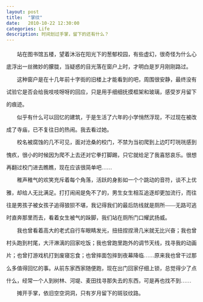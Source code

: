 ```yaml
---
layout: post
title:  "掌纹"
date:   2010-10-22 12:30:00
categories: Life
description: 时间划过手掌，留下的还有什么？
---
```


<div style="font-family:Microsoft YaHei;line-height:25pt;">
&emsp;&emsp;站在图书馆五楼，望着沐浴在阳光下的葱郁校园，有些虚幻，很奇怪为什么心底浮出一丝微妙的朦胧，当疑惑的目光落在窗户上时，才明白是岁月刚刚路过。<br/>
&emsp;&emsp;这种窗户是在十几年前十字街的旧楼上才能看到的吧，周围很安静，最终没有试验它是否会给我吱吱呀呀的回应，只是用手细细抚摸框架和玻璃，感受岁月留下的痕迹。
<br/>
&emsp;&emsp;似乎有什么可以回忆的建筑，于是生活了六年的小学悄然浮现，不过现在被改成了寺庙，已不复往日的热闹。我去看过她。
<br/>
&emsp;&emsp;校名被腐蚀的几不可见，面对沧桑的校门，不禁为当初爬到上边叮叮咣咣感到愧疚，很小的时候因为爬不上去还对它拳打脚踢，只它就给足了我喜怒哀乐。很想再翻过校门进去瞧瞧，现在应该很简单吧……
<br/>
&emsp;&emsp;稚声稚气的欢笑充斥着每个角落，活跃的身影如一个个跳动的音符，谈不上优雅，却给人无比满足。打打闹闹是免不了的，男生女生相互追逐却更加流行，而往往是男孩子被女孩子追得狼狈不堪，我记得我们的最后防线就是厕所——无路可逃时直奔那里而去，看着女生被气的跺脚，我们站在厕所门口耀武扬威。
<br/>
&emsp;&emsp;我也曾看着高大的老式自行车眼睛发光，扭扭捏捏滑几米就无比兴奋；我也曾村头跑到村尾，大汗淋漓的回家吃饭；我也曾跑里跑外的调节天线，找寻我的动画片；也曾打游戏机打到废寝忘食；也曾摔面包摔到夜幕降临……原来我也曾干过那么多值得回忆的事。从前东家西家随便跑，现在出门回家仔细上锁，总觉得少了点什么，经常一个人到树林、河堤、麦田找寻那失去的东西，可是再也找不到……
<br/>
&emsp;&emsp;摊开手掌，依旧空空洞洞，只有岁月留下的斑驳纹路。
</div>